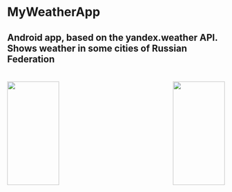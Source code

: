 # MyWeatherApp
## Android app, based on the yandex.weather API. Shows weather in some cities of Russian Federation
#
<img align="left" width="120" height="240" src="/C:/Users/Dmitry/Desktop/ANDROID/weather_app_cities.jpg">
<img align="right" width="120" height="240" src="/C:/Users/Dmitry/Desktop/ANDROID/weather_app_forecast.jpg">

